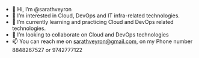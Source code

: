 - 👋 Hi, I’m @sarathveyron
- 👀 I’m interested in Cloud, DevOps and IT infra-related technologies.
- 🌱 I’m currently learning and practicing Cloud and DevOps related technologies.
- 💞️ I’m looking to collaborate on Cloud and DevOps technologies
- 📫 You can reach me on sarathveyron@gmail.com, on my Phone number 8848267527 or 9742777122

<!---
sarathveyron/sarathveyron is a ✨ special ✨ repository because its `README.md` (this file) appears on your GitHub profile.
You can click the Preview link to take a look at your changes.
--->
